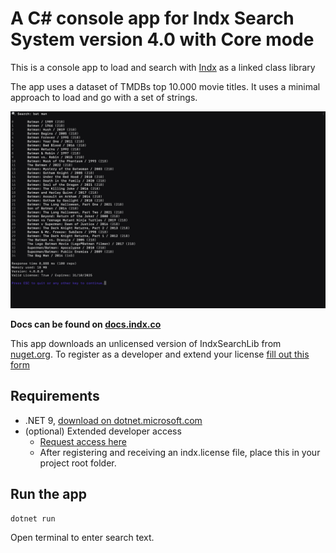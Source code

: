 # A C# console app for Indx Search System version 4.0 with Core mode

This is a console app to load and search with [Indx](https://indx.co) as a linked class library

The app uses a dataset of TMDBs top 10.000 movie titles. It uses a minimal approach to load and go with a set of strings.

![Screenshot](screenshot.png)

**Docs can be found on [docs.indx.co](https://docs.indx.co/csharp-core)**

This app downloads an unlicensed version of IndxSearchLib from [nuget.org](https://www.nuget.org/packages/IndxSearchLib). To register as a developer and extend your license [fill out this form](https://lfut1rkw3es.typeform.com/to/jiN4Z82I)



## Requirements

- .NET 9, [download on dotnet.microsoft.com](https://dotnet.microsoft.com/en-us/download/dotnet/9.0)
- (optional) Extended developer access
    - [Request access here](https://lfut1rkw3es.typeform.com/to/jiN4Z82I)
    - After registering and receiving an indx.license file, place this in your project root folder.


## Run the app

```bash
dotnet run
```

Open terminal to enter search text.